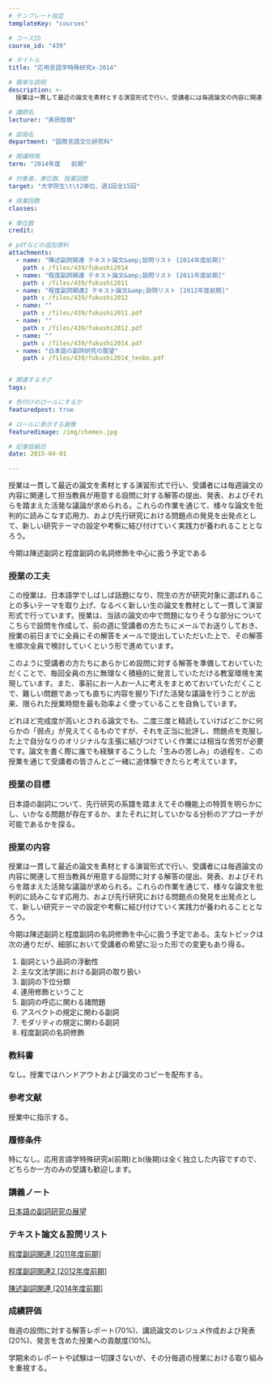 ```yaml
---
# テンプレート指定
templateKey: "courses"

# コースID
course_id: "439"

# タイトル
title: "応用言語学特殊研究a-2014"

# 簡単な説明
description: >-
  授業は一貫して最近の論文を素材とする演習形式で行い、受講者には毎週論文の内容に関連して担当教員が用意する設問に対する解答の提出、発表、およびそれらを踏まえた活発な議論が求められる。これらの作業を通じて...

# 講師名
lecturer: "奥田智樹"

# 部局名
department: "国際言語文化研究科"

# 開講時限
term: "2014年度	前期"

# 対象者、単位数、授業回数
target: "大学院生\t\t2単位、週1回全15回"

# 授業回数
classes: 

# 単位数
credit: 

# pdfなどの追加資料
attachments: 
  - name: "陳述副詞関連 テキスト論文&amp;設問リスト [2014年度前期]" 
    path : /files/439/fukushi2014
  - name: "程度副詞関連 テキスト論文&amp;設問リスト [2011年度前期]" 
    path : /files/439/fukushi2011
  - name: "程度副詞関連2 テキスト論文&amp;設問リスト [2012年度前期]" 
    path : /files/439/fukushi2012
  - name: "" 
    path : /files/439/fukushi2011.pdf
  - name: "" 
    path : /files/439/fukushi2012.pdf
  - name: "" 
    path : /files/439/fukushi2014.pdf
  - name: "日本語の副詞研究の展望" 
    path : /files/439/fukushi2014_tenbo.pdf


# 関連するタグ
tags:

# 色付けのロールにするか
featuredpost: true

# ロールに表示する画像
featuredimage: /img/chemex.jpg

# 記事投稿日
date: 2015-04-01

---
```

授業は一貫して最近の論文を素材とする演習形式で行い、受講者には毎週論文の内容に関連して担当教員が用意する設問に対する解答の提出、発表、およびそれらを踏まえた活発な議論が求められる。これらの作業を通じて、様々な論文を批判的に読みこなす応用力、および先行研究における問題点の発見を出発点として、新しい研究テーマの設定や考察に結び付けていく実践力が養われることとなろう。 

今期は陳述副詞と程度副詞の名詞修飾を中心に扱う予定である
### 授業の工夫

この授業は、日本語学でしばしば話題になり、院生の方が研究対象に選ばれることの多いテーマを取り上げ、なるべく新しい生の論文を教材として一貫して演習形式で行っています。授業は、当該の論文の中で問題になりそうな部分についてこちらで設問を作成して、前の週に受講者の方たちにメールでお送りしておき、授業の前日までに全員にその解答をメールで提出していただいた上で、その解答を順次全員で検討していくという形で進めています。 

このように受講者の方たちにあらかじめ設問に対する解答を準備しておいていただくことで、毎回全員の方に無理なく積極的に発言していただける教室環境を実現しています。また、事前にお一人お一人に考えをまとめておいていただくことで、難しい問題であっても直ちに内容を掘り下げた活発な議論を行うことが出来、限られた授業時間を最も効率よく使っていることを自負しています。 

どれほど完成度が高いとされる論文でも、二度三度と精読していけばどこかに何らかの「弱点」が見えてくるものですが、それを正当に批評し、問題点を克服した上で自分なりのオリジナルな主張に結びつけていく作業には相当な苦労が必要です。論文を書く際に誰でも経験するこうした「生みの苦しみ」の過程を、この授業を通じて受講者の皆さんとご一緒に追体験できたらと考えています。

### 授業の目標

日本語の副詞について、先行研究の系譜を踏まえてその機能上の特質を明らかにし、いかなる問題が存在するか、またそれに対していかなる分析のアプローチが可能であるかを探る。 

### 授業の内容

授業は一貫して最近の論文を素材とする演習形式で行い、受講者には毎週論文の内容に関連して担当教員が用意する設問に対する解答の提出、発表、およびそれらを踏まえた活発な議論が求められる。これらの作業を通じて、様々な論文を批判的に読みこなす応用力、および先行研究における問題点の発見を出発点として、新しい研究テーマの設定や考察に結び付けていく実践力が養われることとなろう。 

今期は陳述副詞と程度副詞の名詞修飾を中心に扱う予定である。主なトピックは次の通りだが、細部において受講者の希望に沿った形での変更もあり得る。 

  1. 副詞という品詞の浮動性
  2. 主な文法学説における副詞の取り扱い
  3. 副詞の下位分類
  4. 連用修飾ということ
  5. 副詞の呼応に関わる諸問題
  6. アスペクトの規定に関わる副詞
  7. モダリティの規定に関わる副詞
  8. 程度副詞の名詞修飾

### 教科書

なし。授業ではハンドアウトおよび論文のコピーを配布する。

### 参考文献

授業中に指示する。

### 履修条件

特になし。応用言語学特殊研究a(前期)とb(後期)は全く独立した内容ですので、どちらか一方のみの受講も歓迎します。

### 講義ノート




[日本語の副詞研究の展望](/files/439/fukushi2014_tenbo.pdf) 

### テキスト論文＆設問リスト




[程度副詞関連 [2011年度前期]](/files/439/fukushi2011.pdf) 


[程度副詞関連2 [2012年度前期]](/files/439/fukushi2012.pdf) 


[陳述副詞関連 [2014年度前期]](/files/439/fukushi2014.pdf) 

### 成績評価

毎週の設問に対する解答レポート(70%)、講読論文のレジュメ作成および発表(20%)、発言を含めた授業への貢献度(10%)。

学期末のレポートや試験は一切課さないが、その分毎週の授業における取り組みを重視する。
